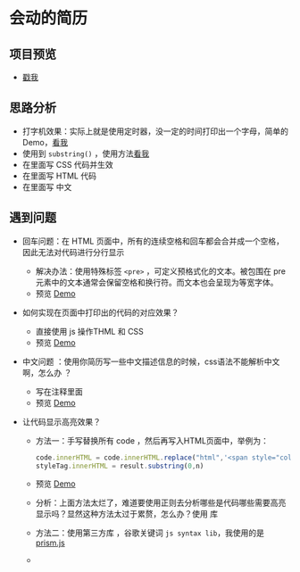 # 会动的简历

## 项目预览

- [戳我](http://strml.net/)

## 思路分析

- 打字机效果：实际上就是使用定时器，没一定的时间打印出一个字母，简单的 Demo，[看我](http://js.jirengu.com/moperideme/1/edit?html,js,console,output)
- 使用到 `substring()` ，使用方法[看我](https://developer.mozilla.org/zh-CN/docs/Web/JavaScript/Reference/Global_Objects/String/substring) 
- 在里面写 CSS 代码并生效
- 在里面写 HTML 代码
- 在里面写 中文

## 遇到问题 

- 回车问题：在 HTML 页面中，所有的连续空格和回车都会合并成一个空格，因此无法对代码进行分行显示
  - 解决办法：使用特殊标签 `<pre>` ，可定义预格式化的文本。被包围在 pre 元素中的文本通常会保留空格和换行符。而文本也会呈现为等宽字体。
  - 预览  [Demo](http://js.jirengu.com/moperideme/2/edit)

- 如何实现在页面中打印出的代码的对应效果？
  - 直接使用  js 操作THML 和 CSS
  - 预览 [Demo](http://js.jirengu.com/moperideme/3/edit)

- 中文问题 ：使用你简历写一些中文描述信息的时候，css语法不能解析中文啊，怎么办 ？

  - 写在注释里面
  - 预览  [Demo](http://js.jirengu.com/moperideme/4/edit)

- 让代码显示高亮效果？

  - 方法一：手写替换所有 code  ，然后再写入HTML页面中，举例为：

    ```javascript
    code.innerHTML = code.innerHTML.replace("html",'<span style="color:red;">html</span>')
    styleTag.innerHTML = result.substring(0,n)
    ```

  - 预览 [Demo](http://js.jirengu.com/moperideme/5/edit)

  - 分析：上面方法太烂了，难道要使用正则去分析哪些是代码哪些需要高亮显示吗？显然这种方法太过于累赘，怎么办？使用 库

  - 方法二：使用第三方库 ，谷歌关键词 `js syntax lib`，我使用的是 [prism.js](http://prismjs.com/)

  - ​

